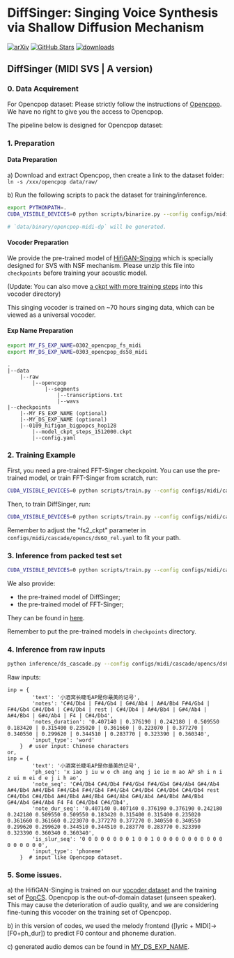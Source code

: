 # DiffSinger: Singing Voice Synthesis via Shallow Diffusion Mechanism
[![arXiv](https://img.shields.io/badge/arXiv-Paper-<COLOR>.svg)](https://arxiv.org/abs/2105.02446)
[![GitHub Stars](https://img.shields.io/github/stars/MoonInTheRiver/DiffSinger?style=social)](https://github.com/MoonInTheRiver/DiffSinger)
[![downloads](https://img.shields.io/github/downloads/MoonInTheRiver/DiffSinger/total.svg)](https://github.com/MoonInTheRiver/DiffSinger/releases)

## DiffSinger (MIDI SVS | A version)
### 0. Data Acquirement
For Opencpop dataset: Please strictly follow the instructions of [Opencpop](https://wenet.org.cn/opencpop/). We have no right to give you the access to Opencpop.

The pipeline below is designed for Opencpop dataset:

### 1. Preparation

#### Data Preparation
a) Download and extract Opencpop, then create a link to the dataset folder: `ln -s /xxx/opencpop data/raw/`

b) Run the following scripts to pack the dataset for training/inference.

```sh
export PYTHONPATH=.
CUDA_VISIBLE_DEVICES=0 python scripts/binarize.py --config configs/midi/cascade/opencs/aux_rel.yaml

# `data/binary/opencpop-midi-dp` will be generated.
```

#### Vocoder Preparation
We provide the pre-trained model of [HifiGAN-Singing](https://github.com/MoonInTheRiver/DiffSinger/releases/download/pretrain-model/0109_hifigan_bigpopcs_hop128.zip) which is specially designed for SVS with NSF mechanism.
Please unzip this file into `checkpoints` before training your acoustic model.

(Update: You can also move [a ckpt with more training steps](https://github.com/MoonInTheRiver/DiffSinger/releases/download/pretrain-model/model_ckpt_steps_1512000.ckpt) into this vocoder directory)

This singing vocoder is trained on ~70 hours singing data, which can be viewed as a universal vocoder. 

#### Exp Name Preparation
```bash
export MY_FS_EXP_NAME=0302_opencpop_fs_midi
export MY_DS_EXP_NAME=0303_opencpop_ds58_midi
```

```
.
|--data
    |--raw
        |--opencpop
            |--segments
                |--transcriptions.txt
                |--wavs
|--checkpoints
    |--MY_FS_EXP_NAME (optional)
    |--MY_DS_EXP_NAME (optional)
    |--0109_hifigan_bigpopcs_hop128
        |--model_ckpt_steps_1512000.ckpt
        |--config.yaml
```

### 2. Training Example
First, you need a pre-trained FFT-Singer checkpoint. You can use the pre-trained model, or train FFT-Singer from scratch, run:
```sh
CUDA_VISIBLE_DEVICES=0 python scripts/train.py --config configs/midi/cascade/opencs/aux_rel.yaml --exp_name $MY_FS_EXP_NAME --reset
```

Then, to train DiffSinger, run:

```sh
CUDA_VISIBLE_DEVICES=0 python scripts/train.py --config configs/midi/cascade/opencs/ds60_rel.yaml --exp_name $MY_DS_EXP_NAME --reset  
```

Remember to adjust the "fs2_ckpt" parameter in `configs/midi/cascade/opencs/ds60_rel.yaml` to fit your path.

### 3. Inference from packed test set
```sh
CUDA_VISIBLE_DEVICES=0 python scripts/train.py --config configs/midi/cascade/opencs/ds60_rel.yaml --exp_name $MY_DS_EXP_NAME --reset --infer
```

We also provide:
 - the pre-trained model of DiffSinger;
 - the pre-trained model of FFT-Singer;
 
They can be found in [here](https://github.com/MoonInTheRiver/DiffSinger/releases/download/pretrain-model/adjust-receptive-field.zip).

Remember to put the pre-trained models in `checkpoints` directory.

### 4. Inference from raw inputs
```sh
python inference/ds_cascade.py --config configs/midi/cascade/opencs/ds60_rel.yaml --exp_name $MY_DS_EXP_NAME
```
Raw inputs:
```
inp = {
        'text': '小酒窝长睫毛AP是你最美的记号',
        'notes': 'C#4/Db4 | F#4/Gb4 | G#4/Ab4 | A#4/Bb4 F#4/Gb4 | F#4/Gb4 C#4/Db4 | C#4/Db4 | rest | C#4/Db4 | A#4/Bb4 | G#4/Ab4 | A#4/Bb4 | G#4/Ab4 | F4 | C#4/Db4',
        'notes_duration': '0.407140 | 0.376190 | 0.242180 | 0.509550 0.183420 | 0.315400 0.235020 | 0.361660 | 0.223070 | 0.377270 | 0.340550 | 0.299620 | 0.344510 | 0.283770 | 0.323390 | 0.360340',
        'input_type': 'word'
    }  # user input: Chinese characters
or,
inp = {
        'text': '小酒窝长睫毛AP是你最美的记号',
        'ph_seq': 'x iao j iu w o ch ang ang j ie ie m ao AP sh i n i z ui m ei d e j i h ao',
        'note_seq': 'C#4/Db4 C#4/Db4 F#4/Gb4 F#4/Gb4 G#4/Ab4 G#4/Ab4 A#4/Bb4 A#4/Bb4 F#4/Gb4 F#4/Gb4 F#4/Gb4 C#4/Db4 C#4/Db4 C#4/Db4 rest C#4/Db4 C#4/Db4 A#4/Bb4 A#4/Bb4 G#4/Ab4 G#4/Ab4 A#4/Bb4 A#4/Bb4 G#4/Ab4 G#4/Ab4 F4 F4 C#4/Db4 C#4/Db4',
        'note_dur_seq': '0.407140 0.407140 0.376190 0.376190 0.242180 0.242180 0.509550 0.509550 0.183420 0.315400 0.315400 0.235020 0.361660 0.361660 0.223070 0.377270 0.377270 0.340550 0.340550 0.299620 0.299620 0.344510 0.344510 0.283770 0.283770 0.323390 0.323390 0.360340 0.360340',
        'is_slur_seq': '0 0 0 0 0 0 0 0 1 0 0 1 0 0 0 0 0 0 0 0 0 0 0 0 0 0 0 0 0',
        'input_type': 'phoneme'
    }  # input like Opencpop dataset.
```

### 5. Some issues.
a) the HifiGAN-Singing is trained on our [vocoder dataset](https://dl.acm.org/doi/abs/10.1145/3474085.3475437) and the training set of [PopCS](https://arxiv.org/abs/2105.02446). Opencpop is the out-of-domain dataset (unseen speaker). This may cause the deterioration of audio quality, and we are considering fine-tuning this vocoder on the training set of Opencpop.

b) in this version of codes, we used the melody frontend ([lyric + MIDI]->[F0+ph_dur]) to predict F0 contour and phoneme duration.

c) generated audio demos can be found in [MY_DS_EXP_NAME](https://github.com/MoonInTheRiver/DiffSinger/releases/download/pretrain-model/adjust-receptive-field.zip).
